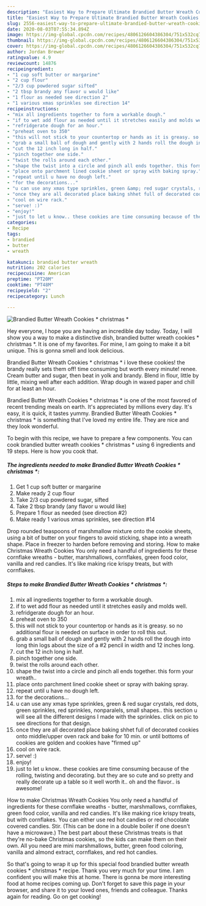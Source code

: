 ```yaml
---
description: "Easiest Way to Prepare Ultimate Brandied Butter Wreath Cookies * christmas *"
title: "Easiest Way to Prepare Ultimate Brandied Butter Wreath Cookies * christmas *"
slug: 2556-easiest-way-to-prepare-ultimate-brandied-butter-wreath-cookies-christmas
date: 2020-08-03T07:55:34.894Z
image: https://img-global.cpcdn.com/recipes/4806126604386304/751x532cq70/brandied-butter-wreath-cookies-christmas-recipe-main-photo.jpg
thumbnail: https://img-global.cpcdn.com/recipes/4806126604386304/751x532cq70/brandied-butter-wreath-cookies-christmas-recipe-main-photo.jpg
cover: https://img-global.cpcdn.com/recipes/4806126604386304/751x532cq70/brandied-butter-wreath-cookies-christmas-recipe-main-photo.jpg
author: Jordan Brewer
ratingvalue: 4.9
reviewcount: 14876
recipeingredient:
- "1 cup soft butter or margarine"
- "2 cup flour"
- "2/3 cup powdered sugar sifted"
- "2 tbsp brandy any flavor u would like"
- "1 flour as needed see direction 2"
- "1 various xmas sprinkles see direction 14"
recipeinstructions:
- "mix all ingredients together to form a workable dough."
- "if to wet add flour as needed until it stretches easily and molds well."
- "refridgerate dough for an hour."
- "preheat oven to 350"
- "this will not stick to your countertop or hands as it is greasy. so no additional flour is needed on surface in order to roll this out."
- "grab a small ball of dough and gently with 2 hands roll the dough into long thin logs about the size of a #2 pencil in width and 12 inches long."
- "cut the 12 inch long in half."
- "pinch together one side."
- "twist the rolls around each other."
- "shape the twist into a circle and pinch all ends together. this form your wreath.."
- "place onto parchment lined cookie sheet or spray with baking spray."
- "repeat until u have no dough left."
- "for the decorations..."
- "u can use any xmas type sprinkles, green &amp; red sugar crystals, red dots, green sprinkles, red sprinkles, nonparalels, small shapes.. this section u will see all the different designs I made with the sprinkles. click on pic to see directions for that design."
- "once they are all decorated place baking shhet full of decorated cookies onto middle/upper oven rack and bake for 10 min. or until bottoms of cookies are golden and cookies have &#34;firmed up&#34;"
- "cool on wire rack."
- "serve! :)"
- "enjoy!"
- "just to let u know.. these cookies are time consuming because of the rolling, twisting and decorating. but they are so cute and so pretty and really decorate up a table so it well worth it.. oh and the flavor.. is awesome!"
categories:
- Recipe
tags:
- brandied
- butter
- wreath

katakunci: brandied butter wreath 
nutrition: 202 calories
recipecuisine: American
preptime: "PT20M"
cooktime: "PT48M"
recipeyield: "2"
recipecategory: Lunch

---
```



![Brandied Butter Wreath Cookies * christmas *](https://img-global.cpcdn.com/recipes/4806126604386304/751x532cq70/brandied-butter-wreath-cookies-christmas-recipe-main-photo.jpg)

Hey everyone, I hope you are having an incredible day today. Today, I will show you a way to make a distinctive dish, brandied butter wreath cookies * christmas *. It is one of my favorites. For mine, I am going to make it a bit unique. This is gonna smell and look delicious.

Brandied Butter Wreath Cookies * christmas * i love these cookies! the brandy really sets them off! time consuming but worth every minute! renee. Cream butter and sugar, then beat in yolk and brandy. Blend in flour, little by little, mixing well after each addition. Wrap dough in waxed paper and chill for at least an hour.

Brandied Butter Wreath Cookies * christmas * is one of the most favored of recent trending meals on earth. It's appreciated by millions every day. It's easy, it is quick, it tastes yummy. Brandied Butter Wreath Cookies * christmas * is something that I've loved my entire life. They are nice and they look wonderful.


To begin with this recipe, we have to prepare a few components. You can cook brandied butter wreath cookies * christmas * using 6 ingredients and 19 steps. Here is how you cook that.

<!--inarticleads1-->

##### The ingredients needed to make Brandied Butter Wreath Cookies * christmas *:

1. Get 1 cup soft butter or margarine
1. Make ready 2 cup flour
1. Take 2/3 cup powdered sugar, sifted
1. Take 2 tbsp brandy (any flavor u would like)
1. Prepare 1 flour as needed (see direction #2)
1. Make ready 1 various xmas sprinkles, see direction #14


Drop rounded teaspoons of marshmallow mixture onto the cookie sheets, using a bit of butter on your fingers to avoid sticking, shape into a wreath shape. Place in freezer to harden before removing and storing. How to make Christmas Wreath Cookies You only need a handful of ingredients for these cornflake wreaths - butter, marshmallows, cornflakes, green food color, vanilla and red candies. It&#39;s like making rice krispy treats, but with cornflakes. 

<!--inarticleads2-->

##### Steps to make Brandied Butter Wreath Cookies * christmas *:

1. mix all ingredients together to form a workable dough.
1. if to wet add flour as needed until it stretches easily and molds well.
1. refridgerate dough for an hour.
1. preheat oven to 350
1. this will not stick to your countertop or hands as it is greasy. so no additional flour is needed on surface in order to roll this out.
1. grab a small ball of dough and gently with 2 hands roll the dough into long thin logs about the size of a #2 pencil in width and 12 inches long.
1. cut the 12 inch long in half.
1. pinch together one side.
1. twist the rolls around each other.
1. shape the twist into a circle and pinch all ends together. this form your wreath..
1. place onto parchment lined cookie sheet or spray with baking spray.
1. repeat until u have no dough left.
1. for the decorations...
1. u can use any xmas type sprinkles, green &amp; red sugar crystals, red dots, green sprinkles, red sprinkles, nonparalels, small shapes.. this section u will see all the different designs I made with the sprinkles. click on pic to see directions for that design.
1. once they are all decorated place baking shhet full of decorated cookies onto middle/upper oven rack and bake for 10 min. or until bottoms of cookies are golden and cookies have &#34;firmed up&#34;
1. cool on wire rack.
1. serve! :)
1. enjoy!
1. just to let u know.. these cookies are time consuming because of the rolling, twisting and decorating. but they are so cute and so pretty and really decorate up a table so it well worth it.. oh and the flavor.. is awesome!


How to make Christmas Wreath Cookies You only need a handful of ingredients for these cornflake wreaths - butter, marshmallows, cornflakes, green food color, vanilla and red candies. It&#39;s like making rice krispy treats, but with cornflakes. You can either use red hot candies or red chocolate covered candies. Stir. (This can be done in a double boiler if one doesn&#39;t have a microwave.) The best part about these Christmas treats is that they&#39;re no-bake Christmas cookies, so the kids can make them on their own. All you need are mini marshmallows, butter, green food coloring, vanilla and almond extract, cornflakes, and red hot candies. 

So that's going to wrap it up for this special food brandied butter wreath cookies * christmas * recipe. Thank you very much for your time. I am confident you will make this at home. There is gonna be more interesting food at home recipes coming up. Don't forget to save this page in your browser, and share it to your loved ones, friends and colleague. Thanks again for reading. Go on get cooking!
